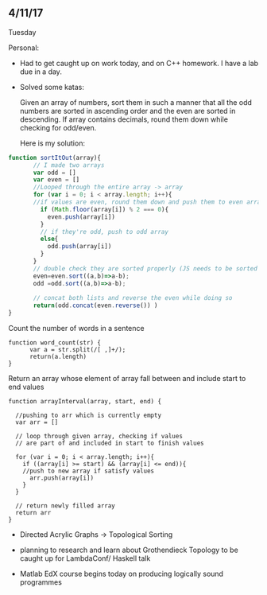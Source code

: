 ## 4/11/17

Tuesday


Personal: 

- Had to get caught up on work today, and on C++ homework. I have a lab due in a day.

- Solved some katas:

  Given an array of numbers,
  sort them in such a manner that all the odd numbers are sorted in ascending order
  and the even are sorted in descending. If array contains decimals,
  round them down while checking for odd/even.
  
  Here is my solution:
  
 ```javascript
function sortItOut(array){
        // I made two arrays
        var odd = []
        var even = []
        //Looped through the entire array -> array
        for (var i = 0; i < array.length; i++){
        //if values are even, round them down and push them to even array
          if (Math.floor(array[i]) % 2 === 0){
            even.push(array[i])
          }
          // if they're odd, push to odd array
          else{
            odd.push(array[i])
          }
        }
        // double check they are sorted properly (JS needs to be sorted by integer, not string)
        even=even.sort((a,b)=>a-b);
        odd =odd.sort((a,b)=>a-b);
        
        // concat both lists and reverse the even while doing so
        return(odd.concat(even.reverse()) )
}
```


Count the number of words in a sentence
```
function word_count(str) {
      var a = str.split(/[ ,]+/);
      return(a.length)
}
```
Return an array whose element of array fall between and include start to end values

```
function arrayInterval(array, start, end) {

  //pushing to arr which is currently empty
  var arr = []
  
  // loop through given array, checking if values 
  // are part of and included in start to finish values
  
  for (var i = 0; i < array.length; i++){
    if ((array[i] >= start) && (array[i] <= end)){
    //push to new array if satisfy values
      arr.push(array[i])
    }
  }
  
  // return newly filled array
  return arr
}
```
- Directed Acrylic Graphs -> Topological Sorting

- planning to research and learn about Grothendieck Topology to be caught up for LambdaConf/ Haskell talk

- Matlab EdX course begins today on producing logically sound programmes
